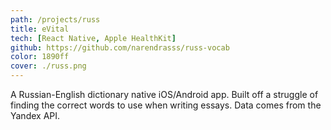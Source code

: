 ```yaml
---
path: /projects/russ
title: eVital
tech: [React Native, Apple HealthKit]
github: https://github.com/narendrasss/russ-vocab
color: 1890ff
cover: ./russ.png
---
```


A Russian-English dictionary native iOS/Android app. Built off a struggle of finding the correct words to use when writing essays. Data comes from the Yandex API.

